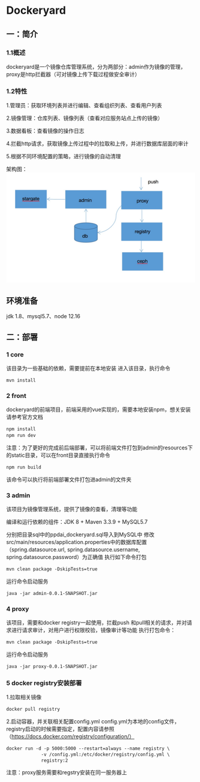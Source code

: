 # Dockeryard
## 一：简介

### 1.1概述

dockeryard是一个镜像仓库管理系统，分为两部分：admin作为镜像的管理，proxy是http拦截器（可对镜像上传下载过程做安全审计）

### 1.2特性

1.管理员：获取环境列表并进行编辑、查看组织列表、查看用户列表

2.镜像管理：仓库列表、镜像列表（查看对应服务站点上传的镜像）

3.数据看板：查看镜像的操作日志

4.拦截http请求，获取镜像上传过程中的拉取和上传，并进行数据库层面的审计

5.根据不同环境配置的策略，进行镜像的自动清理

架构图：
![avatar](jiagou.jpeg)

## 环境准备

jdk 1.8、mysql5.7、node 12.16

## 二：部署
### 1 core
该目录为一些基础的依赖，需要提前在本地安装
进入该目录，执行命令
```xml
mvn install
```
### 2 front
dockeryard的前端项目，前端采用的vue实现的，需要本地安装npm，想关安装请参考官方文档
```xml
npm install
npm run dev
```
注意：为了更好的完成前后端部署，可以将前端文件打包到admin的resources下的static目录，可以在front目录直接执行命令
```xml
npm run build
```
该命令可以执行将前端部署文件打包进admin的文件夹
### 3 admin
该项目为镜像管理系统，提供了镜像的查看，清理等功能

编译和运行依赖的组件：JDK 8 + Maven 3.3.9 + MySQL5.7

分别把目录sql中的ppdai_dockeryard.sql导入到MySQL中
修改src/main/resources/application.properties中的数据库配置（spring.datasource.url, spring.datasource.username, spring.datasource.password）为正确值
执行如下命令打包
```xml
mvn clean package -DskipTests=true
```
运行命令启动服务
```xml
java -jar admin-0.0.1-SNAPSHOT.jar
```

### 4 proxy
该项目，需要和docker registry一起使用，拦截push 和pull相关的请求，并对请求进行请求审计，对用户进行权限校验，镜像审计等功能
执行打包命令：
```xml
mvn clean package -DskipTests=true
```
运行命令启动服务
```xml
java -jar proxy-0.0.1-SNAPSHOT.jar
```
### 5 docker registry安装部署
1.拉取相关镜像
```xml
docker pull registry
```
2.启动容器，并关联相关配置config.yml
config.yml为本地的config文件，registry启动的时候需要指定，配置内容请参照（https://docs.docker.com/registry/configuration/）
```shell script
docker run -d -p 5000:5000 --restart=always --name registry \
             -v /config.yml:/etc/docker/registry/config.yml \
             registry:2
```
注意：proxy服务需要和regstry安装在同一服务器上


